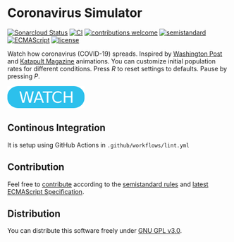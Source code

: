 # Coronavirus Simulator

[![Sonarcloud Status](https://sonarcloud.io/api/project_badges/measure?project=berkerol_coronavirus-simulator&metric=alert_status)](https://sonarcloud.io/dashboard?id=berkerol_coronavirus-simulator)
[![CI](https://github.com/berkerol/coronavirus-simulator/actions/workflows/lint.yml/badge.svg?branch=master)](https://github.com/berkerol/coronavirus-simulator/actions/workflows/lint.yml)
[![contributions welcome](https://img.shields.io/badge/contributions-welcome-brightgreen.svg)](https://github.com/berkerol/coronavirus-simulator/issues)
[![semistandard](https://img.shields.io/badge/code%20style-semistandard-brightgreen.svg)](https://github.com/Flet/semistandard)
[![ECMAScript](https://img.shields.io/badge/ECMAScript-latest-brightgreen.svg)](https://www.ecma-international.org/ecma-262)
[![license](https://img.shields.io/badge/license-GNU%20GPL%20v3.0-blue.svg)](https://github.com/berkerol/coronavirus-simulator/blob/master/LICENSE)

Watch how coronavirus (COVID-19) spreads. Inspired by [Washington Post](https://www.washingtonpost.com/graphics/2020/world/corona-simulator/) and [Katapult Magazine](https://corona.katapult-magazin.de) animations. You can customize initial population rates for different conditions. Press _R_ to reset settings to defaults. Pause by pressing _P_.

[![button](watch.png)](https://berkerol.github.io/coronavirus-simulator/coronavirus-simulator.html)

## Continous Integration

It is setup using GitHub Actions in `.github/workflows/lint.yml`

## Contribution

Feel free to [contribute](https://github.com/berkerol/coronavirus-simulator/issues) according to the [semistandard rules](https://github.com/Flet/semistandard) and [latest ECMAScript Specification](https://www.ecma-international.org/ecma-262).

## Distribution

You can distribute this software freely under [GNU GPL v3.0](https://github.com/berkerol/coronavirus-simulator/blob/master/LICENSE).
